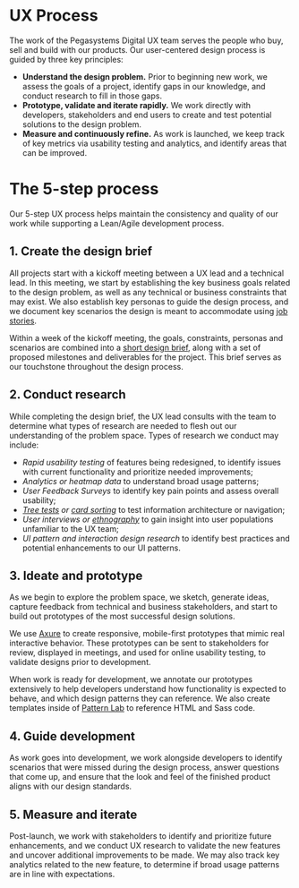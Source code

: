 # UX Process

The work of the Pegasystems Digital UX team serves the people who buy, sell and build with our products. Our user-centered design process is guided by three key principles:

- **Understand the design problem.** Prior to beginning new work, we assess the goals of a project, identify gaps in our knowledge, and conduct research to fill in those gaps.
- **Prototype, validate and iterate rapidly.** We work directly with developers, stakeholders and end users to create and test potential solutions to the design problem. 
- **Measure and continuously refine.** As work is launched, we keep track of key metrics via usability testing and analytics, and identify areas that can be improved.

# The 5-step process

Our 5-step UX process helps maintain the consistency and quality of our work while supporting a Lean/Agile development process.

## 1. Create the design brief

All projects start with a kickoff meeting between a UX lead and a technical lead. In this meeting, we start by establishing the key business goals related to the design problem, as well as any technical or business constraints that may exist. We also establish key personas to guide the design process, and we document key scenarios the design is meant to accommodate using [job stories](https://jtbd.info/replacing-the-user-story-with-the-job-story-af7cdee10c27#.7rkwmcgy4).

Within a week of the kickoff meeting, the goals, constraints, personas and scenarios are combined into a [short design brief](https://articles.uie.com/short_form_creative_brief/), along with a set of proposed milestones and deliverables for the project. This brief serves as our touchstone throughout the design process.

## 2. Conduct research

While completing the design brief, the UX lead consults with the team to determine what types of research are needed to flesh out our understanding of the problem space. Types of research we conduct may include: 

- *Rapid usability testing* of features being redesigned, to identify issues with current functionality and prioritize needed improvements;
- *Analytics or heatmap data* to understand broad usage patterns;
- *User Feedback Surveys* to identify key pain points and assess overall usability;
- *[Tree tests](https://en.wikipedia.org/wiki/Tree_testing) or [card sorting](https://en.wikipedia.org/wiki/Card_sorting)* to test information architecture or navigation;
- *User interviews or [ethnography](https://hbr.org/2009/03/ethnographic-research-a-key-to-strategy)* to gain insight into user populations unfamiliar to the UX team;
- *UI pattern and interaction design research* to identify best practices and potential enhancements to our UI patterns.

## 3. Ideate and prototype

As we begin to explore the problem space, we sketch, generate ideas, capture feedback from technical and business stakeholders, and start to build out prototypes of the most successful design solutions.

We use [Axure](http://www.axure.com/) to create responsive, mobile-first prototypes that mimic real interactive behavior. These prototypes can be sent to stakeholders for review, displayed in meetings, and used for online usability testing, to validate designs prior to development.

When work is ready for development, we annotate our prototypes extensively to help developers understand how functionality is expected to behave, and which design patterns they can reference. We also create templates inside of [Pattern Lab](http://vpatternlab/) to reference HTML and Sass code.

## 4. Guide development

As work goes into development, we work alongside developers to identify scenarios that were missed during the design process, answer questions that come up, and ensure that the look and feel of the finished product aligns with our design standards.

## 5. Measure and iterate

Post-launch, we work with stakeholders to identify and prioritize future enhancements, and we conduct UX research to validate the new features and uncover additional improvements to be made. We may also track key analytics related to the new feature, to determine if broad usage patterns are in line with expectations.
